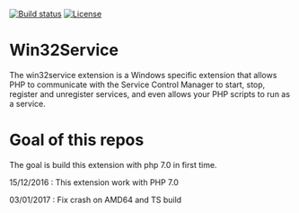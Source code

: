 [![Build status](https://ci.appveyor.com/api/projects/status/7wqljie1knsrtfkh/branch/php-7.0?svg=true)](https://ci.appveyor.com/project/macintoshplus/win32service/branch/php-7.0)
[![License](https://img.shields.io/badge/license-PHP_License_v3.01-blue.svg)](https://github.com/InExtenso/win32service/blob/php-7.0/LICENSE)

# Win32Service

The win32service extension is a Windows specific extension that allows PHP to communicate with the Service Control Manager to start, stop, register and unregister services, and even allows your PHP scripts to run as a service.

# Goal of this repos

The goal is build this extension with php 7.0 in first time.

15/12/2016 : This extension work with PHP 7.0

03/01/2017 : Fix crash on AMD64 and TS build
